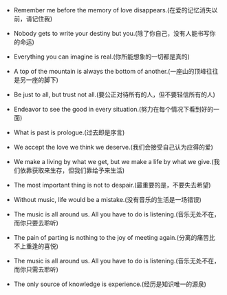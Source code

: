 - Remember me before the memory of love disappears.(在爱的记忆消失以前，请记住我)

- Nobody gets to write your destiny but you.(除了你自己，没有人能书写你的命运)

- Everything you can imagine is real.(你所能想象的一切都是真的)

- A top of the mountain is always the bottom of another.(一座山的顶峰往往是另一座的脚下)

- Be just to all, but trust not all.(要公正对待所有的人，但不要轻信所有的人)

- Endeavor to see the good in every situation.(努力在每个情况下看到好的一面)

- What is past is prologue.(过去即是序言)

- We accept the love we think we deserve.(我们会接受自己认为应得的爱)

- We make a living by what we get, but we make a life by what we give.(我们依靠获取来生存，但我们靠给予来生活)

- The most important thing is not to despair.(最重要的是，不要失去希望)

- Without music, life would be a mistake.(没有音乐的生活是一场错误)

- The music is all around us. All you have to do is listening.(音乐无处不在，而你只要去聆听)

- The pain of parting is nothing to the joy of meeting again.(分离的痛苦比不上重逢的喜悦)

- The music is all around us. All you have to do is listening.(音乐无处不在，而你只需去聆听)

- The only source of knowledge is experience.(经历是知识唯一的源泉)